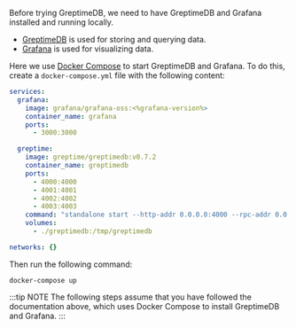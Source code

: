 
Before trying GreptimeDB, we need to have GreptimeDB and Grafana installed and running locally.

* [GreptimeDB](https://greptime.com/) is used for storing and querying data.
* [Grafana](https://grafana.com/) is used for visualizing data.

Here we use [Docker Compose](https://docs.docker.com/compose/) to start GreptimeDB and Grafana. To do this, create a `docker-compose.yml` file with the following content:

```yaml
services:
  grafana:
    image: grafana/grafana-oss:<%grafana-version%>
    container_name: grafana
    ports:
      - 3000:3000

  greptime:
    image: greptime/greptimedb:v0.7.2
    container_name: greptimedb
    ports:
      - 4000:4000
      - 4001:4001
      - 4002:4002
      - 4003:4003
    command: "standalone start --http-addr 0.0.0.0:4000 --rpc-addr 0.0.0.0:4001 --mysql-addr 0.0.0.0:4002 --postgres-addr 0.0.0.0:4003"
    volumes:
      - ./greptimedb:/tmp/greptimedb

networks: {}
```

Then run the following command:

```shell
docker-compose up
```

:::tip NOTE
The following steps assume that you have followed the documentation above, which uses Docker Compose to install GreptimeDB and Grafana.
:::
